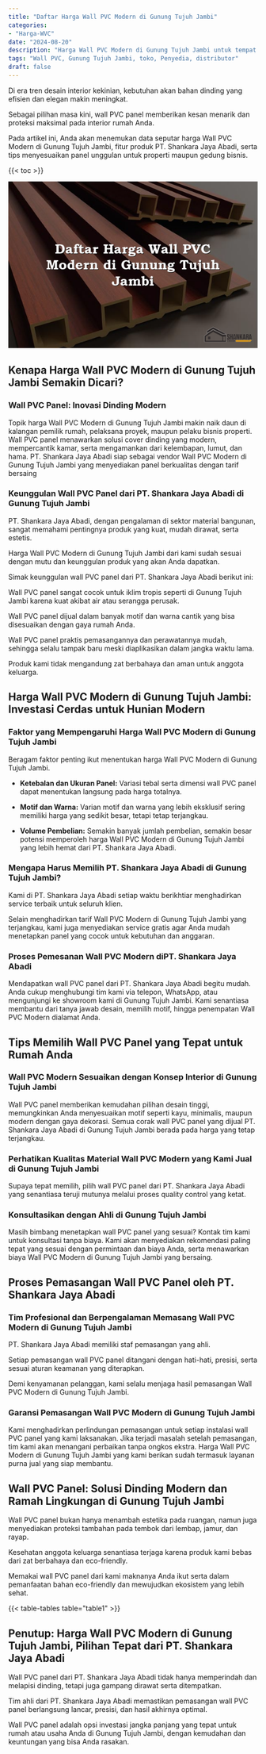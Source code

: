 ```yaml
---
title: "Daftar Harga Wall PVC Modern di Gunung Tujuh Jambi"
categories: 
- "Harga-WVC"
date: "2024-08-20"
description: "Harga Wall PVC Modern di Gunung Tujuh Jambi untuk tempat tinggal, kantor, dan gerai. Material unggulan, beragam motif, variasi warna modern, dengan layanan instalasi oleh tenaga ahli berpengalaman serta garansi resmi!|Jasa penyediaan Wall PVC Modern di Gunung Tujuh Jambi untuk kebutuhan hunian, kantor, atau ritel, dengan panel terbaik dan instalasi oleh tim profesional dan kepastian resmi.|Pilihan Wall PVC Modern di Gunung Tujuh Jambi yang terbukti bagi rumah, office, serta toko, bersama panel terbaik dan penempatan dikerjakan oleh tim ahli dan kepastian resmi.|Distribusi Wall PVC Modern di Gunung Tujuh Jambi untuk rumah, perkantoran, dan toko, dengan produk terbaik dan pemasangan dikerjakan oleh teknisi berpengalaman, lengkap beserta kepastian resmi.}"
tags: "Wall PVC, Gunung Tujuh Jambi, toko, Penyedia, distributor"
draft: false
---
```


Di era tren desain interior kekinian, kebutuhan akan bahan dinding yang efisien dan elegan makin meningkat.

Sebagai pilihan masa kini, wall PVC panel memberikan kesan menarik dan proteksi maksimal pada interior rumah Anda.

Pada artikel ini, Anda akan menemukan data seputar harga Wall PVC Modern di Gunung Tujuh Jambi, fitur produk PT. Shankara Jaya Abadi, serta tips menyesuaikan panel unggulan untuk properti maupun gedung bisnis.

{{< toc >}}

![Daftar Harga Wall PVC Modern di Gunung Tujuh Jambi](/images/Harga-WVC/Daftar-Harga-Wall-PVC-Modern-di-Gunung-Tujuh-Jambi.png)


## Kenapa Harga Wall PVC Modern di Gunung Tujuh Jambi Semakin Dicari?

### Wall PVC Panel: Inovasi Dinding Modern

Topik harga Wall PVC Modern di Gunung Tujuh Jambi makin naik daun di kalangan pemilik rumah, pelaksana proyek, maupun pelaku bisnis properti. Wall PVC panel menawarkan solusi cover dinding yang modern, mempercantik kamar, serta mengamankan dari kelembapan, lumut, dan hama. PT. Shankara Jaya Abadi siap sebagai vendor Wall PVC Modern di Gunung Tujuh Jambi yang menyediakan panel berkualitas dengan tarif bersaing

### Keunggulan Wall PVC Panel dari PT. Shankara Jaya Abadi di Gunung Tujuh Jambi

PT. Shankara Jaya Abadi, dengan pengalaman di sektor material bangunan, sangat memahami pentingnya produk yang kuat, mudah dirawat, serta estetis.

Harga Wall PVC Modern di Gunung Tujuh Jambi dari kami sudah sesuai dengan mutu dan keunggulan produk yang akan Anda dapatkan.

Simak keunggulan wall PVC panel dari PT. Shankara Jaya Abadi berikut ini:

Wall PVC panel sangat cocok untuk iklim tropis seperti di Gunung Tujuh Jambi karena kuat akibat air atau serangga perusak.

Wall PVC panel dijual dalam banyak motif dan warna cantik yang bisa disesuaikan dengan gaya rumah Anda.

Wall PVC panel praktis pemasangannya dan perawatannya mudah, sehingga selalu tampak baru meski diaplikasikan dalam jangka waktu lama.

Produk kami tidak mengandung zat berbahaya dan aman untuk anggota keluarga.

## Harga Wall PVC Modern di Gunung Tujuh Jambi: Investasi Cerdas untuk Hunian Modern

### Faktor yang Mempengaruhi Harga Wall PVC Modern di Gunung Tujuh Jambi

Beragam faktor penting ikut menentukan harga Wall PVC Modern di Gunung Tujuh Jambi.

- **Ketebalan dan Ukuran Panel:** Variasi tebal serta dimensi wall PVC panel dapat menentukan langsung pada harga totalnya.

- **Motif dan Warna:** Varian motif dan warna yang lebih eksklusif sering memiliki harga yang sedikit besar, tetapi tetap terjangkau.

- **Volume Pembelian:** Semakin banyak jumlah pembelian, semakin besar potensi memperoleh harga Wall PVC Modern di Gunung Tujuh Jambi yang lebih hemat dari PT. Shankara Jaya Abadi.

### Mengapa Harus Memilih PT. Shankara Jaya Abadi di Gunung Tujuh Jambi?

Kami di PT. Shankara Jaya Abadi setiap waktu berikhtiar menghadirkan service terbaik untuk seluruh klien.

Selain menghadirkan tarif Wall PVC Modern di Gunung Tujuh Jambi yang terjangkau, kami juga menyediakan service gratis agar Anda mudah menetapkan panel yang cocok untuk kebutuhan dan anggaran.

### Proses Pemesanan Wall PVC Modern diPT. Shankara Jaya Abadi

Mendapatkan wall PVC panel dari PT. Shankara Jaya Abadi begitu mudah. Anda cukup menghubungi tim kami via telepon, WhatsApp, atau mengunjungi ke showroom kami di Gunung Tujuh Jambi. Kami senantiasa membantu dari tanya jawab desain, memilih motif, hingga penempatan Wall PVC Modern dialamat Anda.

## Tips Memilih Wall PVC Panel yang Tepat untuk Rumah Anda

### Wall PVC Modern Sesuaikan dengan Konsep Interior di Gunung Tujuh Jambi

Wall PVC panel memberikan kemudahan pilihan desain tinggi, memungkinkan Anda menyesuaikan motif seperti kayu, minimalis, maupun modern dengan gaya dekorasi. Semua corak wall PVC panel yang dijual PT. Shankara Jaya Abadi di Gunung Tujuh Jambi berada pada harga yang tetap terjangkau.

### Perhatikan Kualitas Material Wall PVC Modern yang Kami Jual di Gunung Tujuh Jambi

Supaya tepat memilih, pilih wall PVC panel dari PT. Shankara Jaya Abadi yang senantiasa teruji mutunya melalui proses quality control yang ketat.

### Konsultasikan dengan Ahli di Gunung Tujuh Jambi

Masih bimbang menetapkan wall PVC panel yang sesuai? Kontak tim kami untuk konsultasi tanpa biaya. Kami akan menyediakan rekomendasi paling tepat yang sesuai dengan permintaan dan biaya Anda, serta menawarkan biaya Wall PVC Modern di Gunung Tujuh Jambi yang bersaing.

## Proses Pemasangan Wall PVC Panel oleh PT. Shankara Jaya Abadi

### Tim Profesional dan Berpengalaman Memasang Wall PVC Modern di Gunung Tujuh Jambi

PT. Shankara Jaya Abadi memiliki staf pemasangan yang ahli.

Setiap pemasangan wall PVC panel ditangani dengan hati-hati, presisi, serta sesuai aturan keamanan yang diterapkan.

Demi kenyamanan pelanggan, kami selalu menjaga hasil pemasangan Wall PVC Modern di Gunung Tujuh Jambi.

### Garansi Pemasangan Wall PVC Modern di Gunung Tujuh Jambi

Kami menghadirkan perlindungan pemasangan untuk setiap instalasi wall PVC panel yang kami laksanakan. Jika terjadi masalah setelah pemasangan, tim kami akan menangani perbaikan tanpa ongkos ekstra. Harga Wall PVC Modern di Gunung Tujuh Jambi yang kami berikan sudah termasuk layanan purna jual yang siap membantu.

## Wall PVC Panel: Solusi Dinding Modern dan Ramah Lingkungan di Gunung Tujuh Jambi

Wall PVC panel bukan hanya menambah estetika pada ruangan, namun juga menyediakan proteksi tambahan pada tembok dari lembap, jamur, dan rayap.

Kesehatan anggota keluarga senantiasa terjaga karena produk kami bebas dari zat berbahaya dan eco-friendly.

Memakai wall PVC panel dari kami maknanya Anda ikut serta dalam pemanfaatan bahan eco-friendly dan mewujudkan ekosistem yang lebih sehat.

{{< table-tables table="table1" >}}

## Penutup: Harga Wall PVC Modern di Gunung Tujuh Jambi, Pilihan Tepat dari PT. Shankara Jaya Abadi

Wall PVC panel dari PT. Shankara Jaya Abadi tidak hanya memperindah dan melapisi dinding, tetapi juga gampang dirawat serta ditempatkan.

Tim ahli dari PT. Shankara Jaya Abadi memastikan pemasangan wall PVC panel berlangsung lancar, presisi, dan hasil akhirnya optimal.

Wall PVC panel adalah opsi investasi jangka panjang yang tepat untuk rumah atau usaha Anda di Gunung Tujuh Jambi, dengan kemudahan dan keuntungan yang bisa Anda rasakan.